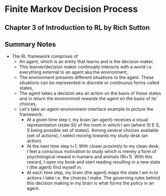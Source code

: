 # Finite Markov Decision Process
## Chapter 3 of Introduction to RL by Rich Sutton


## Summary Notes

- The RL framework comprises of
  - An agent, which is an entity that learns and is the decision maker,
  - This learner/decision maker continually interacts with a world i.e. everything external to an agent aka the environment,
  - The environment presents different situations to the agent. These situations can be represented in discrete or conitnuous forms called states,
  - The agent takes a decision aka an action on the basis of these states and in return the environmnet rewards the agent on the basis of its' choices,
  - Let's take an agent-environment-interface example to picture the framework: 
    * At a given time step t; my brain (an agent) receives a visual representation (state St) of the room in which I am (where St E S, S being possible set of states). Among several choices available (set of actions), I select moving towards my study desk (an action). 
    * At the next time step t+1; With closer proximity to my clean desk, I feel a conscious motivation to study which is merely a form of psychological reward in humans and animals (Rt+1). With this reward, I open my book and start reading resulting in a new state I (the agent) find myself in.
    * At each time step, my brain (the agent) maps the state I am in to actions I take i.e. the choices I make. The governing rules behind this decision making in my brain is what forms the policy in an agent.
    
